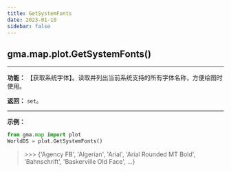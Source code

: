 ```yaml
---
title: GetSystemFonts
date: 2023-01-10
sidebar: false
---
```


## gma.map.plot.**GetSystemFonts**()<Badge text="1.1.4 +"/> 

---

**功能：** 【获取系统字体】。读取并列出当前系统支持的所有字体名称，方便绘图时使用。

**返回：** `set`。

---

**示例：**
```python
from gma.map import plot
WorldDS = plot.GetSystemFonts()
```
> \>>> {'Agency FB', 'Algerian', 'Arial', 'Arial Rounded MT Bold', 'Bahnschrift', 'Baskerville Old Face', ...}

